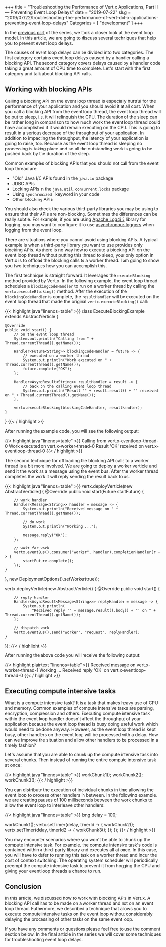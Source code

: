 +++
title = "Troubleshooting the Performance of Vert.x Applications, Part II — Preventing Event Loop Delays"
date = "2019-07-22"
slug = "2019/07/22/troubleshooting-the-performance-of-vert-dot-x-applications-preventing-event-loop-delays"
Categories = [ "development" ]
+++

In the [previous part](/blog/2019/06/30/troubleshooting-the-performance-of-vert-dot-x-applications-part-i-the-event-loop-model/) of the series, we took a closer look at the event loop model. In this article, we are going to discuss several techniques that help you to prevent event loop delays.

<!--more-->

The causes of event loop delays can be divided into two categories. The first category contains event loop delays caused by a handler calling a blocking API. The second category covers delays caused by a handler code taking a great amount of CPU time to complete. Let's start with the first category and talk about blocking API calls.

## Working with blocking APIs

Calling a blocking API on the event loop thread is especially hurtful for the performance of your application and you should avoid it at all cost. When you call a blocking API from the event loop thread, the event loop thread will be put to sleep, i.e. it will relinquish the CPU. The duration of the sleep can be rather long in comparison to how much work the event loop thread could have accomplished if it would remain executing on the CPU. This is going to result in a serious decrease of the throughput of your application. In addition to impacting the throughput, the latency of your application is going to raise, too. Because as the event loop thread is sleeping no processing is taking place and so all the outstanding work is going to be pushed back by the duration of the sleep.

Common examples of blocking APIs that you should not call from the event loop thread are:

* "Old" Java  I/O APIs found in the `java.io` package
* JDBC APIs
* Locking APIs in the `java.util.concurrent.locks` package
* Using `synchronized ` keyword in your code
* Other blocking APIs

You should also check the various third-party libraries you may be using to ensure that their APIs are non-blocking. Sometimes the differences can be really subtle. For example, if you are using [Apache Log4j 2](https://logging.apache.org/log4j/2.x/) library for logging, you may want to configure it to use [asynchronous loggers](https://logging.apache.org/log4j/log4j-2.0/manual/async.html) when logging from the event loop.

There are situations where you cannot avoid using blocking APIs. A typical example is when a third-party library you want to use provides only blocking APIs. As there is no way how to execute a blocking API on the event loop thread without putting this thread to sleep, your only option in Vert.x is to offload the blocking calls to a worker thread. I am going to show you two techniques how you can accomplish this.

The first technique is straight forward. It leverages the `executeBlocking` method provided by Vert.x. In the following example, the event loop thread schedules a `blockingCodeHandler` to run on a worker thread by calling the `vertx.executeBlocking()` method. After the execution of the `blockingCodeHandler` is complete, the `resultHandler` will be executed  on the event loop thread that made the original `vertx.executeBlocking()` call:

{{< highlight java "linenos=table" >}}
class ExecuteBlockingExample extends AbstractVerticle {

	@Override
	public void start() {
		// on the event loop thread
		System.out.println("Calling from " + Thread.currentThread().getName());

		Handler<Future<String>> blockingCodeHandler = future -> {
			// executed on a worker thread
			System.out.println("Work executed on " + Thread.currentThread().getName());
			future.complete("OK");
		};

		Handler<AsyncResult<String>> resultHandler = result -> {
			// back on the calling event loop thread
			System.out.println("Result '" + result.result() + "' received on " + Thread.currentThread().getName());
		};

		vertx.executeBlocking(blockingCodeHandler, resultHandler);
	}
}
{{< / highlight >}}

After running the example code, you will see the following output:

{{< highlight java "linenos=table" >}}
Calling from vert.x-eventloop-thread-0
Work executed on vert.x-worker-thread-0
Result 'OK' received on vert.x-eventloop-thread-0
{{< / highlight >}}

The second technique for offloading the blocking API calls to a worker thread is a bit more involved. We are going to deploy a worker verticle and send it the work as a message using the event bus. After the worker thread completes the work it will reply sending the result back to us.

{{< highlight java "linenos=table" >}}
vertx.deployVerticle(new AbstractVerticle() {
	@Override
	public void start(Future<Void> startFuture) {

		// work handler
		Handler<Message<String>> handler = message -> {
			System.out.println("Received message on " + Thread.currentThread().getName());

			// do work
			System.out.println("Working ...");

			message.reply("OK");
		};

		// wait for work
		vertx.eventBus().consumer("worker", handler).completionHandler(r -> {
			startFuture.complete();
		});
	}
}, new DeploymentOptions().setWorker(true));

vertx.deployVerticle(new AbstractVerticle() {
	@Override
	public void start() {

		// reply handler
		Handler<AsyncResult<Message<String>>> replyHandler = message -> {
			System.out.println(
				"Received reply '" + message.result().body() + "' on " + Thread.currentThread().getName());
		};

		// dispatch work
		vertx.eventBus().send("worker", "request", replyHandler);
	}
});
{{< / highlight >}}

After running the above code  you will receive the following output:

{{< highlight plaintext "linenos=table" >}}
Received message on vert.x-worker-thread-1
Working ...
Received reply 'OK' on vert.x-eventloop-thread-0
{{< / highlight >}}

## Executing compute intensive tasks

What is a compute intensive task? It is a task that makes heavy use of CPU and memory. Common examples of compute intensive tasks are parsing, encryption, compression and others. Executing compute intensive task within the event loop handler doesn't affect the throughput of your application because the event loop thread is busy doing useful work which would need to be done anyway. However, as the event loop thread is kept busy, other handlers on the event loop will be processed with a delay. How can we improve the situation and allow other handlers to be processed in a timely fashion?

Let's assume that you are able to chunk up the compute intensive task into several chunks. Then instead of running the entire compute intensive task at once:

{{< highlight java "linenos=table" >}}
workChunk1();
workChunk2();
workChunk3();
{{< / highlight >}}

You can distribute the execution of individual chunks in time allowing the event loop to process other handlers in between. In the following example, we are creating pauses of 100 milliseconds between the work chunks to allow the event loop to interleave other handlers:

{{< highlight java "linenos=table" >}}
long delay = 100;

workChunk1();
vertx.setTimer(delay, timerId -> {
	workChunk2();
	vertx.setTimer(delay, timerId2 -> {
		workChunk3();
	});
});
{{< / highlight >}}

You may encounter scenarios where you won't be able to chunk up the compute intensive task. For example, the compute intensive task's code is contained within a third-party library and executes all at once. In this case, you will have to defer to running this task on a worker thread and incur the cost of context switching. The operating system scheduler will periodically preempt the compute intensive task to prevent it from hogging the CPU and giving your event loop threads a chance to run.

## Conclusion

In this article, we discussed how to work with blocking APIs in Vert.x. A blocking API call has to be made on a worker thread and not on an event loop thread. Futhermore, we described a technique that allows you to execute compute intensive tasks on the event loop without considerably delaying the processing of other tasks on the same event loop.

If you have any comments or questions please feel free to use the comment section below. In the final article in the series we will cover some techniques for troubleshooting event loop delays.
